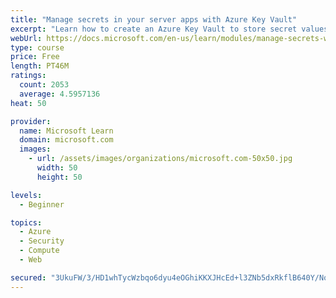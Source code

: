 ```yaml
---
title: "Manage secrets in your server apps with Azure Key Vault"
excerpt: "Learn how to create an Azure Key Vault to store secret values and how to enable secure access to the vault."
webUrl: https://docs.microsoft.com/en-us/learn/modules/manage-secrets-with-azure-key-vault/
type: course
price: Free
length: PT46M
ratings:
  count: 2053
  average: 4.5957136
heat: 50

provider:
  name: Microsoft Learn
  domain: microsoft.com
  images:
    - url: /assets/images/organizations/microsoft.com-50x50.jpg
      width: 50
      height: 50

levels:
  - Beginner

topics:
  - Azure
  - Security
  - Compute
  - Web

secured: "3UkuFW/3/HD1whTycWzbqo6dyu4eOGhiKKXJHcEd+l3ZNb5dxRkflB640Y/NoLbtlh91ZleTQH3P55qcmPyBE5lqLCr+2sJW9xtayIoMEwx0Jw6mhBQQin0tWW+AKuFYhQJxxM0kqY8bnmT6hDD+nISPYMgI3MZbXkKsWYPbqf6raQnD0eubOJJNfHQ5ppHc2E5gBfdovlahqqXkOhg/Wq20ux5wSSzdbwKKk08xA/YlH05Zab3oUZCMeVbprAN47FG1cV30HXVpkJfLKM/MyiFKrhf5d11gymCZj2ksMNaHyz/xK6DRRqGqa1NDZd3b3cfgAUhDYedCLfSp18wfqPD9xeEDEz2YnJBeHOGdQoJh5O6JK9c3zjCq15+0oXCTr5sWi3ZEAnHbgXCEzTDA8IXQHtSTc4k5gU1yvYYU2xc=;EgRD+7UeiopF09HjnK0OIw=="
---
```


